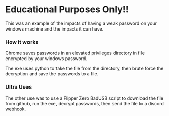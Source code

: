 # Educational Purposes Only!!

This was an example of the impacts of having a weak password on your windows machine and the impacts it can have.

### How it works

Chrome saves passwords in an elevated privileges directory in file encrypted by your windows password.

The exe uses python to take the file from the directory, then brute force the decryption and save the passwords to a file.

### Ultra Uses

The other use was to use a Flipper Zero BadUSB script to download the file from github, run the exe, decrypt passwords, then send the file to a discord webhook.
